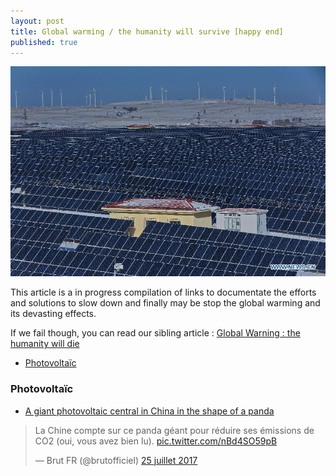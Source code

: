 ```yaml
---
layout: post
title: Global warming / the humanity will survive [happy end]
published: true
---
```


<img src="../images/global-warming-solutions.jpg">

This article is a in progress compilation of links to documentate the efforts and solutions to slow down and finally may be stop the global warming and its devasting effects. 

If we fail though, you can read our sibling article : [Global Warning : the humanity will die](http://dev.sebastienlucas.com/global-warming-we-will-die)


<ul>
  <li>
   <a href="#photovoltaic">Photovoltaïc</a>
  </li>
</ul> 

<h3 id="photovoltaic">Photovoltaïc</h3>

* [A giant photovoltaic central in China in the shape of a panda](https://twitter.com/brutofficiel/status/889840668389986305)

<blockquote class="twitter-tweet" data-lang="fr"><p lang="fr" dir="ltr">La Chine compte sur ce panda géant pour réduire ses émissions de CO2 (oui, vous avez bien lu). <a href="https://t.co/nBd4SO59pB">pic.twitter.com/nBd4SO59pB</a></p>&mdash; Brut FR (@brutofficiel) <a href="https://twitter.com/brutofficiel/status/889840668389986305">25 juillet 2017</a></blockquote>
<script async src="//platform.twitter.com/widgets.js" charset="utf-8"></script>